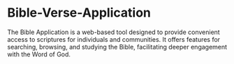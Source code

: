 # Bible-Verse-Application
The Bible Application is a web-based tool designed to provide convenient access to scriptures for individuals and communities. It offers features for searching, browsing, and studying the Bible, facilitating deeper engagement with the Word of God.
